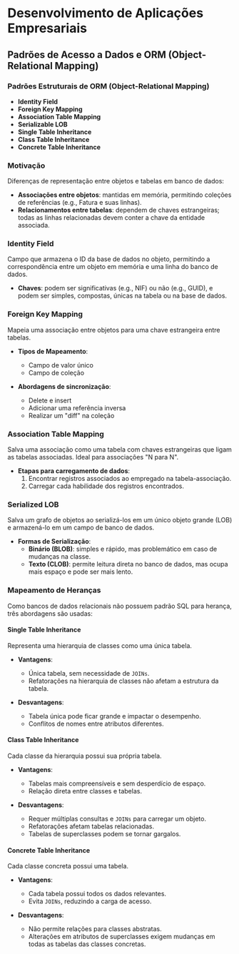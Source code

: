 # Desenvolvimento de Aplicações Empresariais

## Padrões de Acesso a Dados e ORM (Object-Relational Mapping)

### Padrões Estruturais de ORM (Object-Relational Mapping)

- **Identity Field**
- **Foreign Key Mapping**
- **Association Table Mapping**
- **Serializable LOB**
- **Single Table Inheritance**
- **Class Table Inheritance**
- **Concrete Table Inheritance**

### Motivação

Diferenças de representação entre objetos e tabelas em banco de dados:

- **Associações entre objetos**: mantidas em memória, permitindo coleções de referências (e.g., Fatura e suas linhas).
- **Relacionamentos entre tabelas**: dependem de chaves estrangeiras; todas as linhas relacionadas devem conter a chave da entidade associada.

### Identity Field

Campo que armazena o ID da base de dados no objeto, permitindo a correspondência entre um objeto em memória e uma linha do banco de dados.

- **Chaves**: podem ser significativas (e.g., NIF) ou não (e.g., GUID), e podem ser simples, compostas, únicas na tabela ou na base de dados.

### Foreign Key Mapping

Mapeia uma associação entre objetos para uma chave estrangeira entre tabelas.

- **Tipos de Mapeamento**:
  - Campo de valor único
  - Campo de coleção

- **Abordagens de sincronização**:
  - Delete e insert
  - Adicionar uma referência inversa
  - Realizar um "diff" na coleção

### Association Table Mapping

Salva uma associação como uma tabela com chaves estrangeiras que ligam as tabelas associadas. Ideal para associações "N para N".

- **Etapas para carregamento de dados**:
  1. Encontrar registros associados ao empregado na tabela-associação.
  2. Carregar cada habilidade dos registros encontrados.

### Serialized LOB

Salva um grafo de objetos ao serializá-los em um único objeto grande (LOB) e armazená-lo em um campo de banco de dados.

- **Formas de Serialização**:
  - **Binário (BLOB)**: simples e rápido, mas problemático em caso de mudanças na classe.
  - **Texto (CLOB)**: permite leitura direta no banco de dados, mas ocupa mais espaço e pode ser mais lento.

### Mapeamento de Heranças

Como bancos de dados relacionais não possuem padrão SQL para herança, três abordagens são usadas:

#### Single Table Inheritance

Representa uma hierarquia de classes como uma única tabela.

- **Vantagens**:
  - Única tabela, sem necessidade de `JOINs`.
  - Refatorações na hierarquia de classes não afetam a estrutura da tabela.

- **Desvantagens**:
  - Tabela única pode ficar grande e impactar o desempenho.
  - Conflitos de nomes entre atributos diferentes.

#### Class Table Inheritance

Cada classe da hierarquia possui sua própria tabela.

- **Vantagens**:
  - Tabelas mais compreensíveis e sem desperdício de espaço.
  - Relação direta entre classes e tabelas.

- **Desvantagens**:
  - Requer múltiplas consultas e `JOINs` para carregar um objeto.
  - Refatorações afetam tabelas relacionadas.
  - Tabelas de superclasses podem se tornar gargalos.

#### Concrete Table Inheritance

Cada classe concreta possui uma tabela.

- **Vantagens**:
  - Cada tabela possui todos os dados relevantes.
  - Evita `JOINs`, reduzindo a carga de acesso.

- **Desvantagens**:
  - Não permite relações para classes abstratas.
  - Alterações em atributos de superclasses exigem mudanças em todas as tabelas das classes concretas.
